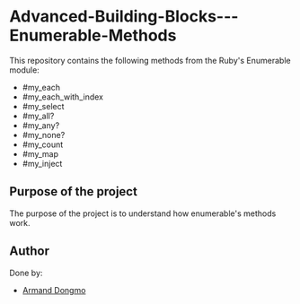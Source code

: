 # Advanced-Building-Blocks---Enumerable-Methods


This repository contains the following methods from the Ruby's Enumerable module:

* #my_each
* #my_each_with_index 
* #my_select
* #my_all?
* #my_any?
* #my_none?
* #my_count
* #my_map
* #my_inject


## Purpose of the project
The purpose of the project is to understand how enumerable's methods work.

## Author
Done by: 
* [Armand Dongmo](https://github.com/Dongmo12)